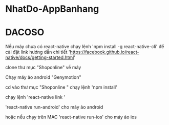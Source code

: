# NhatDo-AppBanhang
# DACOSO

Nếu máy chưa có react-native 
chạy lệnh 'npm install -g react-native-cli' để cài đặt
link hướng dẫn chi tiết 'https://facebook.github.io/react-native/docs/getting-started.html'

clone thư mục "Shoponline" về máy

Chạy máy ảo android "Genymotion"

cd vào thư mục "Shoponline " chạy lệnh 'npm install'

chạy lệnh 'react-native link '

'react-native run-android' cho máy ảo android

hoặc nếu chạy trên MAC 'react-native run-ios' cho máy ảo ios

